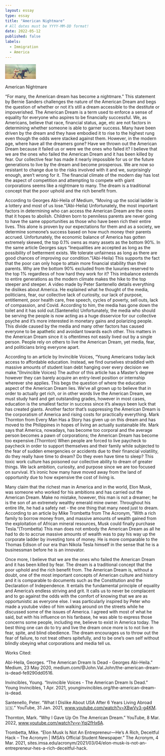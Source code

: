 ```yaml
---
layout: essay
type: essay
title: "American Nightmare"
# All dates must be YYYY-MM-DD format!
date: 2022-05-12
published: false
labels:
  - Immigration
  - America
---
```


<img width="100px" class="rounded float-start pe-4" src="../img/essays/stand.jpg">

American Nightmare

“For many, the American dream has become a nightmare.” This statement by Bernie Sanders challenges the nature of the American Dream and begs the question of whether or not it’s still a dream accessible to the destitute or impoverished. The American Dream is a term used to enforce a sense of equality for everyone who aspires to be financially successful. We, as Americans, believe that race, financial status, age, etc are not factors in determining whether someone is able to garner success. Many have been driven by the dream and they have embodied it to rise to the highest rung even though the odds were stacked against them. However, in the modern age, where have all the dreamers gone? Have we thrown out the American Dream because it failed us or were we the ones who failed it?  I believe that we are the ones who failed the American Dream and it has been killed by fear. Our collective fear has made it nearly impossible for us or the future generations to live by the dream and become prosperous. We are now so resistant to change due to the risks involved with it and we, surprisingly enough, aren’t wrong for it. The financial climate of the modern day has lost the aspect of competition and attempting to compete with giant corporations seems like a nightmare to many. The dream is a traditional concept that the poor uphold and the rich benefit from.

According to Georges Abi-Heila of Medium, “Moving up the social ladder is a lottery and most of us lose.”(Abi-Heila) Unfortunately, the most important factors in determining who can access the American Dream are the ones that it hopes to abolish. Children born to penniless parents are never going to have the same opportunities as those who have been rich their entire lives. This alone is proven by our expectations for them and as a society, we determine someone’s success based on how much money their parents accrued. Unfortunately, the economic balance of America has gotten extremely skewed, the top 0.1% owns as many assets as the bottom 90%. In the same article Georges says “Inequalities are accepted as long as the possibility of betterment exists. We tolerate unfairness as long as there are good chances of improving our condition.”(Abi-Heila) This supports the fact that the poor can only hope to attain more financial stability than their parents. Why are the bottom 90% excluded from the luxuries reserved to the top 1% regardless of how hard they work for it? This imbalance extends to entire generations as the modern climate makes the hike to the top steeper and steeper. A video made by Peter Santenello details everything he dislikes about America. He explained what he thought of the media, politicians, fear, our collective lack of curiosity, our lack of purpose, entitlement, poor health care, free speech, cycles of poverty, sell outs, lack of compassion, and Covid. According to him, the media has gone down the toilet and it has sold out.(Santenello) Unfortunately, the media who should be serving the people is now acting as a huge disservice for our collective psyche and it’s more interested in monetary gains and polarizing people. This divide caused by the media and many other factors has caused everyone to be apathetic and avoidant towards each other. This matters in the American Dream since it is oftentimes not easily lived out by a single person. People rely on others to live the American Dream, yet media, fear, and politicians bring everyone apart. 

According to an article by Invincible Voices, “Young Americans today lack access to affordable education. Instead, we find ourselves straddled with massive amounts of student loan debt hanging over every decision we make.”(Invincible Voices) The author of this article has a Master’s degree however they can barely acquire an entry-level position or internship wherever she applies. This begs the question of where the education aspect of the American Dream lies. We’ve all grown up to believe that in order to actually get rich, or in other words live the American Dream, we must study hard and get outstanding grades, however in most cases, education is the smallest factor in success since it’s always been luck that has created giants. Another factor that’s suppressing the American Dream is the corporatism of America and rising costs for practically everything. Mark Thornton from Every Man Has a Story has given up on this dream and has moved to the Philippines in hopes of living an actually sustainable life. Mark says that America, nowadays, has become too corporal and the average person becomes a pawn of corporations; the American Dream has become too expensive.(Thornton) When people are forced to live paycheck to paycheck in order to support themselves and their family while subjected to the fear of sudden emergencies or accidents due to their financial volatility, do they really have time to dream? Do they even have time to sleep? This toxic work culture has poisoned our collective ability to dream of greater things. We lack ambition, curiosity, and purpose since we are too focused on survival. It’s ironic how many have moved away from the land of opportunity due to how expensive the cost of living is.

Many claim that the richest man in America and in the world, Elon Musk, was someone who worked for his ambitions and has carried out the American Dream. Make no mistake, however, this man is not a dreamer; he is the son of an extremely wealthy emerald mine owner. Throughout his entire life, he had a safety net - the one thing that many need just to dream. According to an article by Mike Trombetta from The Acronym, “With a rich family to borrow money from, and massive amounts of wealth gained from the exploitation of African mineral resources, Musk could finally purchase Tesla.”(Trombetta) This man does not embody the American Dream as all he had to do to accrue massive amounts of wealth was to pay his way up the corporate ladder by investing tons of money. He is more comparable to the Thomas Edison of our era than Nikola Tesla himself in the sense that he is a businessman before he is an innovator.

Once more, I believe that we are the ones who failed the American Dream and it has been killed by fear. The dream is a traditional concept that the poor uphold and the rich benefit from. The American Dream is, without a doubt, one of the most important concepts of American culture and history and it is comparable to documents such as the Constitution and the Declaration of Independence. It entails the fundamental principle of equality and America’s endless striving and grit. It calls us to never be complacent and to go against the odds with the comfort of knowing that we are as opportunistic as everyone else. I was particularly inspired by Peter who made a youtube video of him walking around on the streets while he discussed some of the issues of America. I agreed with most of what he said, but with his influence on his fanbase, he was able to express those concerns some people, including me, believe to exist in America today. The best thing one can do to try and live the dream once more is to not live in fear, spite, and blind obedience. The dream encourages us to throw out the fear of failure, to not treat others spitefully, and to be one’s own self without blindly obeying what corporations and media tell us.


Works Cited: 

Abi-Heila, Georges. “The American Dream Is Dead - Georges Abi-Heila.” Medium, 23 May 
2020, medium.com/@John.Val.John/the-american-dream-is-dead-fe9290dd0516.

Invincibles, Young. “Invincible Voices - The American Dream Is Dead.” Young Invincibles, 1 Apr. 
2021, younginvincibles.org/the-american-dream-is-dead.

Santenello, Peter. “What I Dislike About USA After 6 Years Living Abroad 🇺🇸.” YouTube, 31 
Jan. 2021, www.youtube.com/watch?v=XBwVy3-g4KM.

Thornton, Mark. “Why I Gave Up On The American Dream.” YouTube, 8 Mar. 2022, 
www.youtube.com/watch?v=v-Yqj2fHx6A.

Trombetta, Mike. “Elon Musk Is Not An Entrepreneur—He’s A Rich, Deceitful Hack – The 
Acronym | IMSA’s Official Student Newspaper.” The Acronym, 4 Mar. 2021, sites.imsa.edu/acronym/2021/03/04/elon-musk-is-not-an-entrepreneur-hes-a-rich-deceitful-hack.
